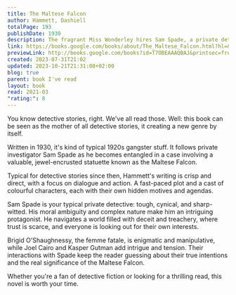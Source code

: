 ```yaml
---
title: The Maltese Falcon
author: Hammett, Dashiell
totalPage: 193
publishDate: 1930
description: The fragrant Miss Wonderley hires Sam Spade, a private detective, to track down her sister, who has eloped with an immoral man called Floyd Thursby. But trouble finds Spade when his partner Miles Archer gets shot while on Thursby's trail. "The Maltese Falcon" is a classic mystery novel that shaped how writers told detective stories.
link: https://books.google.com/books/about/The_Maltese_Falcon.html?hl=&id=T7OBEAAAQBAJ
previewLink: http://books.google.com/books?id=T7OBEAAAQBAJ&printsec=frontcover&dq=Dashiell+Hammett,+The+Maltese+Falcon&hl=&as_pt=BOOKS&cd=1&source=gbs_api
created: 2023-07-31T21:02
updated: 2023-10-21T21:31:08+02:00
blog: true
parent: book I've read
layout: book
read: 2021-03
"rating:": 8
---
```

  
You know detective stories, right. We've all read those.  Well: this book can be seen as the mother of all detective stories, it creating a new genre by itself.  
  
Written in 1930, it's kind of typical 1920s gangster stuff.  It follows private investigator Sam Spade as he becomes entangled in a case involving a valuable, jewel-encrusted statuette known as the Maltese Falcon.  
  
Typical for detective stories since then, Hammett's writing is crisp and direct, with a focus on dialogue and action. A fast-paced plot and a cast of colourful characters, each with their own hidden motives and agendas.  
  
Sam Spade is your typical private detective: tough, cynical, and sharp-witted. His moral ambiguity and complex nature make him an intriguing protagonist. He navigates a world filled with deceit and treachery, where trust is scarce, and everyone is looking out for their own interests.  
  
Brigid O'Shaughnessy, the femme fatale, is enigmatic and manipulative, while Joel Cairo and Kasper Gutman add intrigue and tension. Their interactions with Spade keep the reader guessing about their true intentions and the real significance of the Maltese Falcon.  
  
Whether you're a fan of detective fiction or looking for a thrilling read, this novel is worth your time.